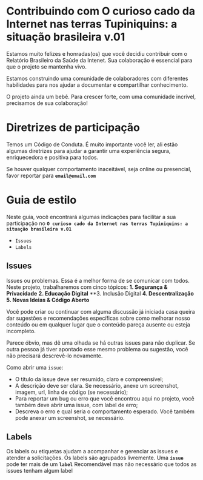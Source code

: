 # **Contribuindo com O curioso cado da Internet nas terras Tupiniquins: a situação brasileira v.01**

Estamos muito felizes e honradas(os) que você decidiu contribuir com o Relatório Brasileiro da Saúde da Intenet. Sua colaboração é essencial para que o projeto se mantenha vivo.

Estamos construindo uma comunidade de colaboradores com diferentes habilidades para nos ajudar a documentar e compartilhar conhecimento.

O projeto ainda um bebê. Para crescer forte, com uma comunidade incrível, precisamos de sua colaboração!

# **Diretrizes de participação**

Temos um Código de Conduta. É muito importante você ler, ali estão algumas diretrizes para ajudar a garantir uma experiência segura, enriquecedora e positiva para todos.

Se houver qualquer comportamento inaceitável, seja online ou presencial, favor reportar para **`email@email.com`**

# **Guia de estilo** 

Neste guia, você encontrará algumas indicações para facilitar a sua participação no **`O curioso cado da Internet nas terras Tupiniquins: a situação brasileira v.01`**

* `Issues`
* `Labels`

## **Issues**

Issues ou problemas. Essa é a melhor forma de se comunicar com todos. Neste projeto, trabalharemos com cinco tópicos:
**1. Segurança & Privacidade**
**2. Educação Digital**
**3. Inclusão Digital
**4. Descentralização**
**5. Novas Ideias & Código Aberto** 

Você pode criar ou continuar com alguma discussão já iniciada casa queira dar sugestões e recomendações específicas sobre como melhorar nosso conteúdo ou em qualquer lugar que o conteúdo pareça ausente ou esteja incompleto.

Parece óbvio, mas dê uma olhada se há outras issues para não duplicar. Se outra pessoa já tiver apontado esse mesmo problema ou sugestão, você não precisará descrevê-lo novamente.

Como abrir uma `issue`: 
* O título da issue deve ser resumido, claro e compreensível;
* A descrição deve ser clara. Se necessário, anexe um screenshot, imagem, url, linha de código (se necessário);
* Para reportar um bug ou erro que você encontrou aqui no projeto, você também deve abrir uma issue, com label de erro;
* Descreva o erro e qual seria o comportamento esperado. Você também pode anexar um screenshot, se necessário.

## **Labels**

Os labels ou etiquetas ajudam a acompanhar e gerenciar as issues e atender a solicitações.
Os labels são agrupados livremente.
Uma **`issue`** pode ter mais de um **`label`**
Recomendável mas não necessário que todos as issues tenham algum label
